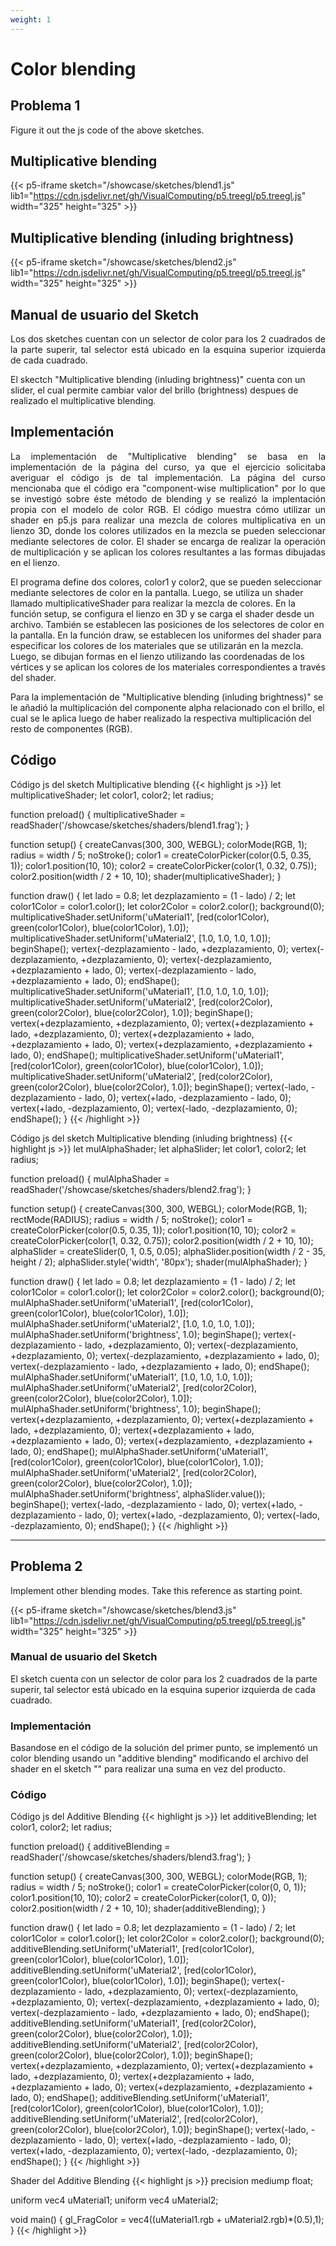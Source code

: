 ```yaml
---
weight: 1
---
```

# Color blending

## Problema 1
Figure it out the js code of the above sketches.

## Multiplicative blending
{{< p5-iframe sketch="/showcase/sketches/blend1.js" lib1="https://cdn.jsdelivr.net/gh/VisualComputing/p5.treegl/p5.treegl.js" width="325" height="325" >}}

## Multiplicative blending (inluding brightness)
{{< p5-iframe sketch="/showcase/sketches/blend2.js" lib1="https://cdn.jsdelivr.net/gh/VisualComputing/p5.treegl/p5.treegl.js" width="325" height="325" >}}

## Manual de usuario del Sketch
<p style="text-align: justify;">
Los dos sketches cuentan con un selector de color para los 2 cuadrados de la parte superir, tal selector está ubicado en la esquina superior izquierda de cada cuadrado.

El skectch "Multiplicative blending (inluding brightness)" cuenta con un slider, el cual permite cambiar valor del brillo (brightness) despues de realizado el multiplicative blending.
</p> 

## Implementación
<p style="text-align: justify;">
La implementación de "Multiplicative blending" se basa en la implementación de la página del curso, ya que el ejercicio solicitaba averiguar el código js de tal implementación. La página del curso mencionaba que el código era "component-wise multiplication" por lo que se investigó sobre éste método de blending y se realizó la implentación propia con el modelo de color RGB. El código muestra cómo utilizar un shader en p5.js para realizar una mezcla de colores multiplicativa en un lienzo 3D, donde los colores utilizados en la mezcla se pueden seleccionar mediante selectores de color. El shader se encarga de realizar la operación de multiplicación y se aplican los colores resultantes a las formas dibujadas en el lienzo.

El programa define dos colores, color1 y color2, que se pueden seleccionar mediante selectores de color en la pantalla. Luego, se utiliza un shader llamado multiplicativeShader para realizar la mezcla de colores. En la función setup, se configura el lienzo en 3D y se carga el shader desde un archivo. También se establecen las posiciones de los selectores de color en la pantalla. En la función draw, se establecen los uniformes del shader para especificar los colores de los materiales que se utilizarán en la mezcla. Luego, se dibujan formas en el lienzo utilizando las coordenadas de los vértices y se aplican los colores de los materiales correspondientes a través del shader.

Para la implementación de "Multiplicative blending (inluding brightness)" se le añadió la multiplicación del componente alpha relacionado con el brillo, el cual se le aplica luego de haber realizado la respectiva multiplicación del resto de componentes (RGB).
</p>

## Código
Código js del sketch Multiplicative blending
{{< highlight js >}}
let multiplicativeShader;
let color1, color2;
let radius;

function preload() {
  multiplicativeShader = readShader('/showcase/sketches/shaders/blend1.frag');
}

function setup() {
  createCanvas(300, 300, WEBGL);
  colorMode(RGB, 1);
  radius = width / 5;
  noStroke();
  color1 = createColorPicker(color(0.5, 0.35, 1));
  color1.position(10, 10);
  color2 = createColorPicker(color(1, 0.32, 0.75));
  color2.position(width / 2 + 10, 10);
  shader(multiplicativeShader);
}

function draw() {
  let lado = 0.8;
  let dezplazamiento = (1 - lado) / 2;
  let color1Color = color1.color();
  let color2Color = color2.color();
  background(0);
  multiplicativeShader.setUniform('uMaterial1', [red(color1Color), green(color1Color), blue(color1Color), 1.0]);
  multiplicativeShader.setUniform('uMaterial2', [1.0, 1.0, 1.0, 1.0]);
  beginShape();
  vertex(-dezplazamiento - lado, +dezplazamiento, 0);
  vertex(-dezplazamiento, +dezplazamiento, 0);
  vertex(-dezplazamiento, +dezplazamiento + lado, 0);
  vertex(-dezplazamiento - lado, +dezplazamiento + lado, 0);
  endShape();
  multiplicativeShader.setUniform('uMaterial1', [1.0, 1.0, 1.0, 1.0]);
  multiplicativeShader.setUniform('uMaterial2', [red(color2Color), green(color2Color), blue(color2Color), 1.0]);
  beginShape();
  vertex(+dezplazamiento, +dezplazamiento, 0);
  vertex(+dezplazamiento + lado, +dezplazamiento, 0);
  vertex(+dezplazamiento + lado, +dezplazamiento + lado, 0);
  vertex(+dezplazamiento, +dezplazamiento + lado, 0);
  endShape();
  multiplicativeShader.setUniform('uMaterial1', [red(color1Color), green(color1Color), blue(color1Color), 1.0]);
  multiplicativeShader.setUniform('uMaterial2', [red(color2Color), green(color2Color), blue(color2Color), 1.0]);
  beginShape();
  vertex(-lado, -dezplazamiento - lado, 0);
  vertex(+lado, -dezplazamiento - lado, 0);
  vertex(+lado, -dezplazamiento, 0);
  vertex(-lado, -dezplazamiento, 0);
  endShape();
}
{{< /highlight >}}

Código js del sketch Multiplicative blending (inluding brightness)
{{< highlight js >}}
let mulAlphaShader;
let alphaSlider;
let color1, color2;
let radius;

function preload() {
  mulAlphaShader = readShader('/showcase/sketches/shaders/blend2.frag');
}

function setup() {
  createCanvas(300, 300, WEBGL);
  colorMode(RGB, 1);
  rectMode(RADIUS);
  radius = width / 5;
  noStroke();
  color1 = createColorPicker(color(0.5, 0.35, 1));
  color1.position(10, 10);
  color2 = createColorPicker(color(1, 0.32, 0.75));
  color2.position(width / 2 + 10, 10);
  alphaSlider = createSlider(0, 1, 0.5, 0.05);
  alphaSlider.position(width / 2 - 35, height / 2);
  alphaSlider.style('width', '80px');
  shader(mulAlphaShader);
}

function draw() {
  let lado = 0.8;
  let dezplazamiento = (1 - lado) / 2;
  let color1Color = color1.color();
  let color2Color = color2.color();
  background(0);
  mulAlphaShader.setUniform('uMaterial1', [red(color1Color), green(color1Color), blue(color1Color), 1.0]);
  mulAlphaShader.setUniform('uMaterial2', [1.0, 1.0, 1.0, 1.0]);
  mulAlphaShader.setUniform('brightness', 1.0);
  beginShape();
  vertex(-dezplazamiento - lado, +dezplazamiento, 0);
  vertex(-dezplazamiento, +dezplazamiento, 0);
  vertex(-dezplazamiento, +dezplazamiento + lado, 0);
  vertex(-dezplazamiento - lado, +dezplazamiento + lado, 0);
  endShape();
  mulAlphaShader.setUniform('uMaterial1', [1.0, 1.0, 1.0, 1.0]);
  mulAlphaShader.setUniform('uMaterial2', [red(color2Color), green(color2Color), blue(color2Color), 1.0]);
  mulAlphaShader.setUniform('brightness', 1.0);
  beginShape();
  vertex(+dezplazamiento, +dezplazamiento, 0);
  vertex(+dezplazamiento + lado, +dezplazamiento, 0);
  vertex(+dezplazamiento + lado, +dezplazamiento + lado, 0);
  vertex(+dezplazamiento, +dezplazamiento + lado, 0);
  endShape();
  mulAlphaShader.setUniform('uMaterial1', [red(color1Color), green(color1Color), blue(color1Color), 1.0]);
  mulAlphaShader.setUniform('uMaterial2', [red(color2Color), green(color2Color), blue(color2Color), 1.0]);
  mulAlphaShader.setUniform('brightness', alphaSlider.value());
  beginShape();
  vertex(-lado, -dezplazamiento - lado, 0);
  vertex(+lado, -dezplazamiento - lado, 0);
  vertex(+lado, -dezplazamiento, 0);
  vertex(-lado, -dezplazamiento, 0);
  endShape();
}
{{< /highlight >}}
_____________________________________________________________________________________________
## Problema 2
Implement other blending modes. Take this reference as starting point.

{{< p5-iframe sketch="/showcase/sketches/blend3.js" lib1="https://cdn.jsdelivr.net/gh/VisualComputing/p5.treegl/p5.treegl.js" width="325" height="325" >}}

### Manual de usuario del Sketch
El sketch cuenta con un selector de color para los 2 cuadrados de la parte superir, tal selector está ubicado en la esquina superior izquierda de cada cuadrado.

### Implementación

Basandose en el código de la solución del primer punto, se implementó un color blending usando un "additive blending" modificando el archivo del shader en el sketch "" para realizar una suma en vez del producto. 

### Código

Código js del Additive Blending
{{< highlight js >}}
let additiveBlending;
let color1, color2;
let radius;

function preload() {
  additiveBlending = readShader('/showcase/sketches/shaders/blend3.frag');
}

function setup() {
  createCanvas(300, 300, WEBGL);
  colorMode(RGB, 1);
  radius = width / 5;
  noStroke();
  color1 = createColorPicker(color(0, 0, 1));
  color1.position(10, 10);
  color2 = createColorPicker(color(1, 0, 0));
  color2.position(width / 2 + 10, 10);
  shader(additiveBlending);
}

function draw() {
  let lado = 0.8;
  let dezplazamiento = (1 - lado) / 2;
  let color1Color = color1.color();
  let color2Color = color2.color();
  background(0);
  additiveBlending.setUniform('uMaterial1', [red(color1Color), green(color1Color), blue(color1Color), 1.0]);
  additiveBlending.setUniform('uMaterial2', [red(color1Color), green(color1Color), blue(color1Color), 1.0]);
  beginShape();
  vertex(-dezplazamiento - lado, +dezplazamiento, 0);
  vertex(-dezplazamiento, +dezplazamiento, 0);
  vertex(-dezplazamiento, +dezplazamiento + lado, 0);
  vertex(-dezplazamiento - lado, +dezplazamiento + lado, 0);
  endShape();
  additiveBlending.setUniform('uMaterial1', [red(color2Color), green(color2Color), blue(color2Color), 1.0]);
  additiveBlending.setUniform('uMaterial2', [red(color2Color), green(color2Color), blue(color2Color), 1.0]);
  beginShape();
  vertex(+dezplazamiento, +dezplazamiento, 0);
  vertex(+dezplazamiento + lado, +dezplazamiento, 0);
  vertex(+dezplazamiento + lado, +dezplazamiento + lado, 0);
  vertex(+dezplazamiento, +dezplazamiento + lado, 0);
  endShape();
  additiveBlending.setUniform('uMaterial1', [red(color1Color), green(color1Color), blue(color1Color), 1.0]);
  additiveBlending.setUniform('uMaterial2', [red(color2Color), green(color2Color), blue(color2Color), 1.0]);
  beginShape();
  vertex(-lado, -dezplazamiento - lado, 0);
  vertex(+lado, -dezplazamiento - lado, 0);
  vertex(+lado, -dezplazamiento, 0);
  vertex(-lado, -dezplazamiento, 0);
  endShape();
}
{{< /highlight >}}


Shader del Additive Blending
{{< highlight js >}}
precision mediump float;

uniform vec4 uMaterial1;
uniform vec4 uMaterial2;

void main() {
  gl_FragColor = vec4((uMaterial1.rgb + uMaterial2.rgb)*(0.5),1);
  }
{{< /highlight >}}